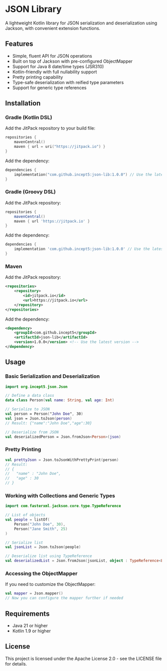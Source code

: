 # JSON Library

A lightweight Kotlin library for JSON serialization and deserialization using Jackson, with convenient extension functions.

## Features

- Simple, fluent API for JSON operations
- Built on top of Jackson with pre-configured ObjectMapper
- Support for Java 8 date/time types (JSR310)
- Kotlin-friendly with full nullability support
- Pretty printing capability
- Type-safe deserialization with reified type parameters
- Support for generic type references

## Installation

### Gradle (Kotlin DSL)

Add the JitPack repository to your build file:

```kotlin
repositories {
    mavenCentral()
    maven { url = uri("https://jitpack.io") }
}
```

Add the dependency:

```kotlin
dependencies {
    implementation("com.github.incept5:json-lib:1.0.0") // Use the latest version
}
```

### Gradle (Groovy DSL)

Add the JitPack repository:

```groovy
repositories {
    mavenCentral()
    maven { url 'https://jitpack.io' }
}
```

Add the dependency:

```groovy
dependencies {
    implementation 'com.github.incept5:json-lib:1.0.0' // Use the latest version
}
```

### Maven

Add the JitPack repository:

```xml
<repositories>
    <repository>
        <id>jitpack.io</id>
        <url>https://jitpack.io</url>
    </repository>
</repositories>
```

Add the dependency:

```xml
<dependency>
    <groupId>com.github.incept5</groupId>
    <artifactId>json-lib</artifactId>
    <version>1.0.0</version> <!-- Use the latest version -->
</dependency>
```

## Usage

### Basic Serialization and Deserialization

```kotlin
import org.incept5.json.Json

// Define a data class
data class Person(val name: String, val age: Int)

// Serialize to JSON
val person = Person("John Doe", 30)
val json = Json.toJson(person)
// Result: {"name":"John Doe","age":30}

// Deserialize from JSON
val deserializedPerson = Json.fromJson<Person>(json)
```

### Pretty Printing

```kotlin
val prettyJson = Json.toJsonWithPrettyPrint(person)
// Result:
// {
//   "name" : "John Doe",
//   "age" : 30
// }
```

### Working with Collections and Generic Types

```kotlin
import com.fasterxml.jackson.core.type.TypeReference

// List of objects
val people = listOf(
    Person("John Doe", 30),
    Person("Jane Smith", 25)
)

// Serialize list
val jsonList = Json.toJson(people)

// Deserialize list using TypeReference
val deserializedList = Json.fromJson(jsonList, object : TypeReference<List<Person>>() {})
```

### Accessing the ObjectMapper

If you need to customize the ObjectMapper:

```kotlin
val mapper = Json.mapper()
// Now you can configure the mapper further if needed
```

## Requirements

- Java 21 or higher
- Kotlin 1.9 or higher

## License

This project is licensed under the Apache License 2.0 - see the LICENSE file for details.